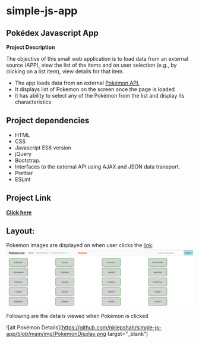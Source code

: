 # simple-js-app

## Pokédex Javascript App

**Project Description**

The objective of this small web application is to load data from an external source (APP), view the list of the items and on user selection (e.g., by clicking on a list item), view details for that item.

- The app loads data from an external [Pokémon API.](https://pokeapi.co/api/v2/pokemon/?limit=75)
- It displays list of Pokemon on the screen once the page is loaded
- it has ability to select any of the Pokémon from the list and display its characteristics

## Project dependencies

- HTML
- CSS
- Javascript ES6 version
- jQuery
- Bootstrap.
- Interfaces to the external API using AJAX and JSON data transport.
- Prettier
- ESLint

## Project Link

**[Click here](https://nirlepshah.github.io/simple-js-app/)**

## Layout:

Pokemon images are displayed on when user clicks the [link](https://nirlepshah.github.io/simple-js-app/):
![alt Main Page](https://github.com/nirlepshah/simple-js-app/blob/main/img/LandingPage.png)

Following are the details viewed when Pokémon is clicked

![alt Pokémon Details](https://github.com/nirlepshah/simple-js-app/blob/main/img/PokemonDisplay.png target="\_blank")
